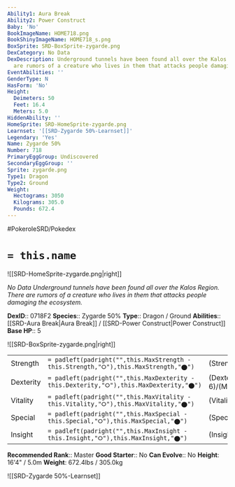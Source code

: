 ```yaml
---
Ability1: Aura Break
Ability2: Power Construct
Baby: 'No'
BookImageName: HOME718.png
BookShinyImageName: HOME718_s.png
BoxSprite: SRD-BoxSprite-zygarde.png
DexCategory: No Data
DexDescription: Underground tunnels have been found all over the Kalos Region. There
  are rumors of a creature who lives in them that attacks people damaging the ecosystem.
EventAbilities: ''
GenderType: N
HasForm: 'No'
Height:
  Deimeters: 50
  Feet: 16.4
  Meters: 5.0
HiddenAbility: ''
HomeSprite: SRD-HomeSprite-zygarde.png
Learnset: '[[SRD-Zygarde 50%-Learnset]]'
Legendary: 'Yes'
Name: Zygarde 50%
Number: 718
PrimaryEggGroup: Undiscovered
SecondaryEggGroup: ''
Sprite: zygarde.png
Type1: Dragon
Type2: Ground
Weight:
  Hectograms: 3050
  Kilograms: 305.0
  Pounds: 672.4
---
```


#PokeroleSRD/Pokedex

# `= this.name`

![[SRD-HomeSprite-zygarde.png|right]]

*No Data*
*Underground tunnels have been found all over the Kalos Region. There are rumors of a creature who lives in them that attacks people damaging the ecosystem.*

**DexID**:: 0718F2
**Species**:: Zygarde 50%
**Type**:: Dragon / Ground
**Abilities**:: [[SRD-Aura Break|Aura Break]] / [[SRD-Power Construct|Power Construct]]
**Base HP**:: 5

![[SRD-BoxSprite-zygarde.png|right]]

|           |                                                                                        |                                          |
| --------- | -------------------------------------------------------------------------------------- | ---------------------------------------- |
| Strength  | `= padleft(padright("",this.MaxStrength - this.Strength,"⭘"),this.MaxStrength,"⬤")`    | (Strength::6)/(MaxStrength::6)   |
| Dexterity | `= padleft(padright("",this.MaxDexterity - this.Dexterity,"⭘"),this.MaxDexterity,"⬤")` | (Dexterity:: 6)/(MaxDexterity::6) |
| Vitality  | `= padleft(padright("",this.MaxVitality - this.Vitality,"⭘"),this.MaxVitality,"⬤")`    | (Vitality::7)/(MaxVitality::7)   |
| Special   | `= padleft(padright("",this.MaxSpecial - this.Special,"⭘"),this.MaxSpecial,"⬤")`       | (Special::5)/(MaxSpecial::5)     |
| Insight   | `= padleft(padright("",this.MaxInsight - this.Insight,"⭘"),this.MaxInsight,"⬤")`       | (Insight::6)/(MaxInsight::6)     |

**Recommended Rank**:: Master
**Good Starter**:: No
**Can Evolve**:: No
**Height**: 16'4" / 5.0m
**Weight**: 672.4lbs / 305.0kg

![[SRD-Zygarde 50%-Learnset]]